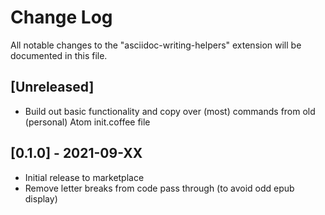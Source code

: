 # Change Log

All notable changes to the "asciidoc-writing-helpers" extension will be documented in this file.

<!-- Check [Keep a Changelog](http://keepachangelog.com/) for recommendations on how to structure this file. -->

## [Unreleased]

- Build out basic functionality and copy over (most) commands from old (personal) Atom init.coffee file

## [0.1.0] - 2021-09-XX

- Initial release to marketplace
- Remove letter breaks from code pass through (to avoid odd epub display)
